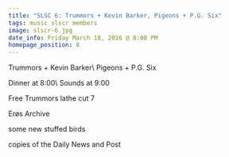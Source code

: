 ```yaml
---
title: "SLSC 6: Trummors + Kevin Barker, Pigeons + P.G. Six"
tags: music slscr members
image: slscr-6.jpg
date_info: Friday March 18, 2016 @ 8:00 PM
homepage_position: 8
---
```


Trummors + Kevin Barker\\
Pigeons + P.G. Six

Dinner at 8:00\\
Sounds at 9:00

Free Trummors lathe cut 7

Erøs Archive

some new stuffed birds

copies of the Daily News and Post
